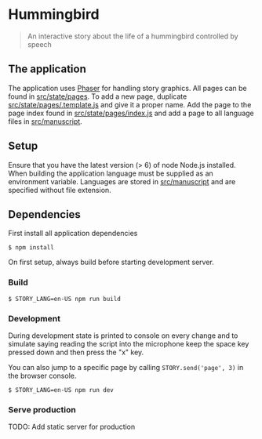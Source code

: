 # Hummingbird

> An interactive story about the life of a hummingbird controlled by speech

## The application

The application uses [Phaser](http://phaser.io) for handling story graphics. All pages can be found in [src/state/pages](src/state/pages). To add a new page, duplicate [src/state/pages/.template.js](src/state/pages/.template.js) and give it a proper name. Add the page to the page index found in [src/state/pages/index.js](src/state/pages/index.js) and add a page to all language files in [src/manuscript](src/manuscript).

## Setup

Ensure that you have the latest version (> 6) of node Node.js installed. When building the application language must be supplied as an environment variable. Languages are stored in [src/manuscript](src/manuscript) and are specified without file extension.

## Dependencies

First install all application dependencies

```
$ npm install
```

On first setup, always build before starting development server.

### Build

```
$ STORY_LANG=en-US npm run build
```

### Development

During development state is printed to console on every change and to simulate saying reading the script into the microphone keep the space key pressed down and then press the "x" key.

You can also jump to a specific page by calling `STORY.send('page', 3)` in the browser console.

```
$ STORY_LANG=en-US npm run dev
```

### Serve production

TODO: Add static server for production
